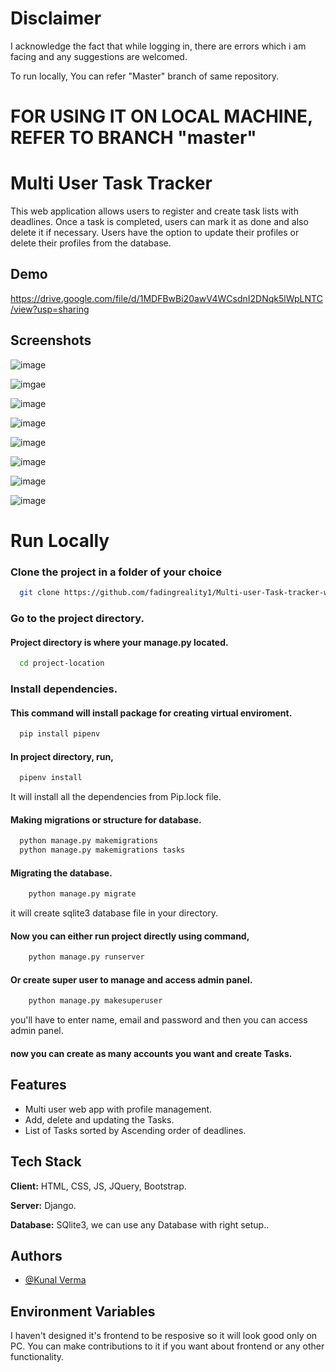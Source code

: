 # Disclaimer

I acknowledge the fact that while logging in, there are errors which i am facing and any suggestions are welcomed.

To run locally, You can refer "Master" branch of same repository.

# FOR USING IT ON LOCAL MACHINE, REFER TO BRANCH "master"

# Multi User Task Tracker

This web application allows users to register and create task lists with deadlines. Once a task is completed, users can mark it as done and also delete it if necessary. Users have the option to update their profiles or delete their profiles from the database.
## Demo

https://drive.google.com/file/d/1MDFBwBi20awV4WCsdnI2DNqk5lWpLNTC/view?usp=sharing

## Screenshots

![image](https://github.com/fadingreality1/Multi-user-Task-tracker-webapp-using-django/assets/114291201/22466417-890d-48de-9c88-398d9fac6225)

![imgae](https://github.com/fadingreality1/Multi-user-Task-tracker-webapp-using-django/assets/114291201/9ea297e3-a7b5-4354-9c36-10ec0c9b68d2)

![image](https://github.com/fadingreality1/Multi-user-Task-tracker-webapp-using-django/assets/114291201/d6a8c285-6ebd-4601-b7ea-082bb65853e7)

![image](https://github.com/fadingreality1/Multi-user-Task-tracker-webapp-using-django/assets/114291201/40dd83ac-53c6-4650-bb86-9909c0369c16)

![image](https://github.com/fadingreality1/Multi-user-Task-tracker-webapp-using-django/assets/114291201/933dc593-a14d-4787-990e-fb4a3302acfc)

![image](https://github.com/fadingreality1/Multi-user-Task-tracker-webapp-using-django/assets/114291201/29ca2c54-b27f-49e3-bd66-c4f5f74e5f18)

![image](https://github.com/fadingreality1/Multi-user-Task-tracker-webapp-using-django/assets/114291201/953ea8b5-20a3-473b-8909-4f9fa94c4924)

![image](https://github.com/fadingreality1/Multi-user-Task-tracker-webapp-using-django/assets/114291201/bc801ddf-e431-4658-8e24-9b55c9d175f3)


# Run Locally

### Clone the project in a folder of your choice

```bash
  git clone https://github.com/fadingreality1/Multi-user-Task-tracker-webapp-using-django
```

### Go to the project directory.
#### Project directory is where your manage.py located.

```bash
  cd project-location
```

### Install dependencies.

#### This command will install package for creating virtual enviroment.
```bash
  pip install pipenv
```

#### In project directory, run,

```bash
  pipenv install 
```

It will install all the dependencies from Pip.lock file.

#### Making migrations or structure for database.

```bash
  python manage.py makemigrations
  python manage.py makemigrations tasks
```

#### Migrating the database.

```bash
    python manage.py migrate
```
it will create sqlite3 database file in your directory.

#### Now you can either run project directly using command,

```bash
    python manage.py runserver
```
#### Or create super user to manage and access admin panel.

```bash
    python manage.py makesuperuser
```
you'll have to enter name, email and password and then you can access admin panel.

#### now you can create as many accounts you want and create Tasks.
## Features

- Multi user web app with profile management.
- Add, delete and updating the Tasks.
- List of Tasks sorted by Ascending order of deadlines.

## Tech Stack

**Client:** HTML, CSS, JS, JQuery, Bootstrap.

**Server:** Django.

**Database:** SQlite3, we can use any Database with right setup..




## Authors

- [@Kunal Verma](https://www.github.com/fadingreality1)


## Environment Variables

I haven't designed it's frontend to be resposive so it will look good only on PC.
You can make contributions to it if you want about frontend or any other functionality.
